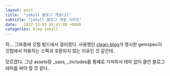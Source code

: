 ```yaml
---
layout: post
title:  "jekyll 블로그 개설(2)"
subtitle: "jekyll 블로그 개설 시리즈"
date:   2022-12-03 03:47:00 +0900
categories: blog jekyll
---
```


하... 그와중에 깃헙 빌드에서 걸러졌다.
사용했던 [clean-blog](https://github.com/StartBootstrap/startbootstrap-clean-blog-jekyll)가 명시한 gemspec이 깃헙에서 허용하는 스펙과 호환되지 않는 이유인 것 같은데..

모르겠다. 그냥 assets랑 _sass, _includes를 통째로 가져와서 테마 없이 클린 블로그 테마를 써야 할 것 같다..

